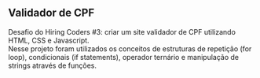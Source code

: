 ## Validador de CPF
Desafio do Hiring Coders #3: criar um site validador de CPF utilizando HTML, CSS e Javascript. <br>
Nesse projeto foram utilizados os conceitos de estruturas de repetição (for loop), condicionais (if statements), operador ternário e manipulação de strings através de funções.

